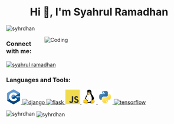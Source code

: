 <h1 align="center">Hi 👋, I'm Syahrul Ramadhan</h1>
<p align="left"> <img src="https://komarev.com/ghpvc/?username=syhrdhan&label=Profile%20views&color=0e75b6&style=flat" alt="syhrdhan" /> </p>
<img align="right" alt="Coding" width="400" src="https://media.giphy.com/media/jTNG3RF6EwbkpD4LZx/giphy.gif">

<h3 align="left">Connect with me:</h3>
<p align="left">
<a href="https://www.linkedin.com/in/syahrul-ramadhan-09069720b/" target="blank"><img align="center" src="https://raw.githubusercontent.com/rahuldkjain/github-profile-readme-generator/master/src/images/icons/Social/linked-in-alt.svg" alt="syahrul ramadhan" height="30" width="40" /></a>
</p>

<h3 align="left">Languages and Tools:</h3>
<p align="left"> <a href="https://www.w3schools.com/cpp/" target="_blank" rel="noreferrer"> <img src="https://raw.githubusercontent.com/devicons/devicon/master/icons/cplusplus/cplusplus-original.svg" alt="cplusplus" width="40" height="40"/> </a> <a href="https://www.djangoproject.com/" target="_blank" rel="noreferrer"> <img src="https://cdn.worldvectorlogo.com/logos/django.svg" alt="django" width="40" height="40"/> </a> <a href="https://flask.palletsprojects.com/" target="_blank" rel="noreferrer"> <img src="https://www.vectorlogo.zone/logos/pocoo_flask/pocoo_flask-icon.svg" alt="flask" width="40" height="40"/> </a> <a href="https://developer.mozilla.org/en-US/docs/Web/JavaScript" target="_blank" rel="noreferrer"> <img src="https://raw.githubusercontent.com/devicons/devicon/master/icons/javascript/javascript-original.svg" alt="javascript" width="40" height="40"/> </a> <a href="https://www.linux.org/" target="_blank" rel="noreferrer"> <img src="https://raw.githubusercontent.com/devicons/devicon/master/icons/linux/linux-original.svg" alt="linux" width="40" height="40"/> </a> <a href="https://www.python.org" target="_blank" rel="noreferrer"> <img src="https://raw.githubusercontent.com/devicons/devicon/master/icons/python/python-original.svg" alt="python" width="40" height="40"/> </a> <a href="https://www.tensorflow.org" target="_blank" rel="noreferrer"> <img src="https://www.vectorlogo.zone/logos/tensorflow/tensorflow-icon.svg" alt="tensorflow" width="40" height="40"/> </a> </p>

<p><img align="left" src="https://github-readme-stats.vercel.app/api/top-langs?username=syhrdhan&show_icons=true&locale=en&layout=compact" alt="syhrdhan" /></p>

<p>&nbsp;<img align="center" src="https://github-readme-stats.vercel.app/api?username=syhrdhan&show_icons=true&locale=en" alt="syhrdhan" /></p>
